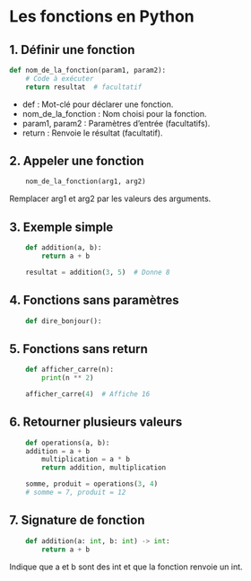 # Les fonctions en Python

## 1. Définir une fonction

```python
def nom_de_la_fonction(param1, param2):
    # Code à exécuter
    return resultat  # facultatif
```

- def : Mot-clé pour déclarer une fonction.
- nom_de_la_fonction : Nom choisi pour la fonction.
- param1, param2 : Paramètres d’entrée (facultatifs).
- return : Renvoie le résultat (facultatif).

## 2. Appeler une fonction

```python
    nom_de_la_fonction(arg1, arg2)
```

Remplacer arg1 et arg2 par les valeurs des arguments.

## 3. Exemple simple

```python
    def addition(a, b):
        return a + b

    resultat = addition(3, 5)  # Donne 8
```

## 4. Fonctions sans paramètres

```python
    def dire_bonjour():
```

## 5. Fonctions sans return

```python
    def afficher_carre(n):
        print(n ** 2)

    afficher_carre(4)  # Affiche 16
```

## 6. Retourner plusieurs valeurs

```python
    def operations(a, b):
    addition = a + b
        multiplication = a * b
        return addition, multiplication

    somme, produit = operations(3, 4)
    # somme = 7, produit = 12
```

## 7. Signature de fonction

```python
    def addition(a: int, b: int) -> int:
        return a + b
```

Indique que a et b sont des int et que la fonction renvoie un int.
